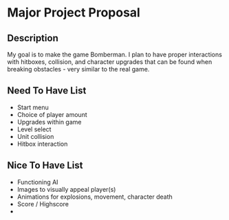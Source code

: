 # Major Project Proposal

## Description
My goal is to make the game Bomberman. I plan to have proper interactions with hitboxes, collision, and character upgrades that can be found when breaking obstacles - very similar to the real game.
## Need To Have List
- Start menu
- Choice of player amount
- Upgrades within game
- Level select
- Unit collision
- Hitbox interaction
## Nice To Have List
- Functioning AI
- Images to visually appeal player(s)
- Animations for explosions, movement, character death
- Score / Highscore
- 
